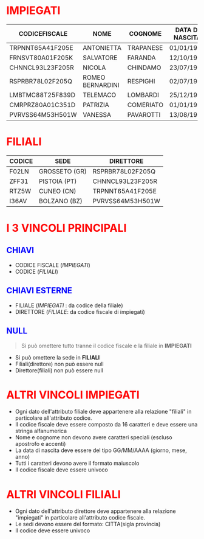 # <font color = #FF0000>IMPIEGATI</font>
CODICEFISCALE | NOME | COGNOME | DATA DI NASCITA | FILIALE
---|-----|--------|------ | ----
 TRPNNT65A41F205E | ANTONIETTA | TRAPANESE | 01/01/1965 | RTZ5W
  FRNSVT80A01F205K | SALVATORE | FARANDA | 12/10/1971 | I36AV
  CHNNCL93L23F205R | NICOLA | CHINDAMO | 23/07/1993 | ZFF31
  RSPRBR78L02F205Q | ROMEO BERNARDINI | RESPIGHI | 02/07/1978 | F02LN
  LMBTMC88T25F839D | TELEMACO | LOMBARDI | 25/12/1988 | ZFF31
  CMRPRZ80A01C351D | PATRIZIA | COMERIATO | 01/01/1980 | RTZ5W
   PVRVSS64M53H501W | VANESSA | PAVAROTTI | 13/08/1964 | I36AV

# <font color = #FF0000>FILIALI</font>
CODICE | SEDE | DIRETTORE
------| ------| ------
F02LN | GROSSETO (GR) |  RSPRBR78L02F205Q
ZFF31 | PISTOIA (PT) | CHNNCL93L23F205R
RTZ5W | CUNEO (CN) |TRPNNT65A41F205E
I36AV | BOLZANO (BZ) | PVRVSS64M53H501W

# <font color = #FF0000>I 3 VINCOLI PRINCIPALI </font>

## <font color = #0000FF>CHIAVI</font>
* CODICE FISCALE (_IMPIEGATI_)
* CODICE (_FILIALI_)

## <font color = #0000FF>CHIAVI ESTERNE</font>
- FILIALE (_IMPIEGATI_ : da codice della filiale)
- DIRETTORE (_FILIALE_: da codice fiscale di impiegati)

## <font color = #0000FF>NULL </font>
>Si può omettere tutto tranne il codice fiscale e la filiale in **IMPIEGATI**
- Si può omettere la sede in **FILIALI**
- Filiali(direttore) non può essere null
- Direttore(filiali) non può essere null

# <font color = #FF0000>ALTRI VINCOLI IMPIEGATI</font>
- Ogni dato dell'attributo filiale deve appartenere alla relazione "filiali" in particolare all'attributo codice.
- Il codice fiscale deve essere composto da 16 caratteri e deve essere una stringa alfanumerica
- Nome e cognome non devono avere caratteri speciali (escluso apostrofo e accenti)
- La data di nascita deve essere del tipo GG/MM/AAAA (giorno, mese, anno)
- Tutti i caratteri devono avere il formato maiuscolo
- Il codice fiscale deve essere univoco

# <font color = #FF0000>ALTRI VINCOLI FILIALI</font>
- Ogni dato dell'attributo direttore deve appartenere alla relazione "impiegati" in particolare all'attributo codice fiscale.
- Le sedi devono essere del formato: CITTA(sigla provincia)
- Il codice deve essere univoco